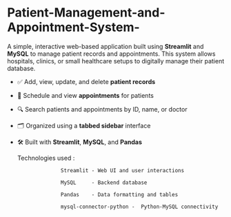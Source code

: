 # Patient-Management-and-Appointment-System-

A simple, interactive web-based application built using **Streamlit** and **MySQL** to manage patient records and appointments. This system allows hospitals, clinics, or small healthcare setups to digitally manage their patient database.


- ✅ Add, view, update, and delete **patient records**
- 📅 Schedule and view **appointments** for patients
- 🔍 Search patients and appointments by ID, name, or doctor
- 🗂️ Organized using a **tabbed sidebar** interface
- 🛠️ Built with **Streamlit**, **MySQL**, and **Pandas**

  Technologies used : 

                    Streamlit - Web UI and user interactions
 
                    MySQL     - Backend database
 
                    Pandas    - Data formatting and tables 
 
                    mysql-connector-python -  Python-MySQL connectivity
